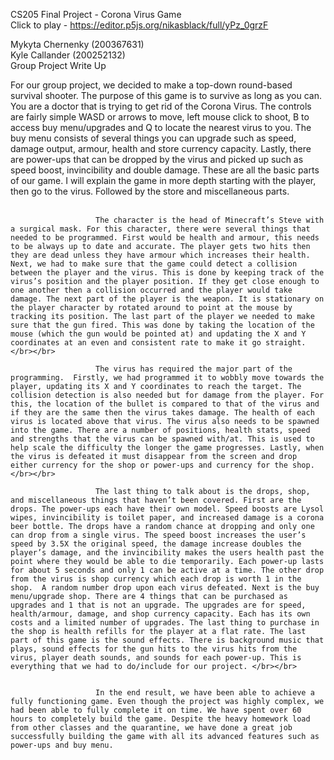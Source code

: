 CS205 Final Project - Corona Virus Game </br>
Click to play - https://editor.p5js.org/nikasblack/full/yPz_0grzF

Mykyta Chernenky (200367631) </br>
Kyle Callander (200252132) </br>
Group Project Write Up </br>

For our group project, we decided to make a top-down round-based survival shooter. The purpose of this game is to survive as long as you can. You are a doctor that is trying to get rid of the Corona Virus. The controls are fairly simple WASD or arrows to move, left mouse click to shoot, B to access buy menu/upgrades and Q to locate the nearest virus to you.  The buy menu consists of several things you can upgrade such as speed, damage output, armour, health and store currency capacity. Lastly, there are power-ups that can be dropped by the virus and picked up such as speed boost, invincibility and double damage. These are all the basic parts of our game. I will explain the game in more depth starting with the player, then go to the virus. Followed by the store and miscellaneous parts.</br></br>

                       The character is the head of Minecraft’s Steve with a surgical mask. For this character, there were several things that needed to be programmed. First would be health and armour, this needs to be always up to date and accurate. The player gets two hits then they are dead unless they have armour which increases their health. Next, we had to make sure that the game could detect a collision between the player and the virus. This is done by keeping track of the virus’s position and the player position. If they get close enough to one another then a collision occurred and the player would take damage. The next part of the player is the weapon. It is stationary on the player character by rotated around to point at the mouse by tracking its position. The last part of the player we needed to make sure that the gun fired. This was done by taking the location of the mouse (which the gun would be pointed at) and updating the X and Y coordinates at an even and consistent rate to make it go straight.</br></br>

                       The virus has required the major part of the programming.  Firstly, we had programmed it to wobbly move towards the player, updating its X and Y coordinates to reach the target. The collision detection is also needed but for damage from the player. For this, the location of the bullet is compared to that of the virus and if they are the same then the virus takes damage. The health of each virus is located above that virus. The virus also needs to be spawned into the game. There are a number of positions, health stats, speed and strengths that the virus can be spawned with/at. This is used to help scale the difficulty the longer the game progresses. Lastly, when the virus is defeated it must disappear from the screen and drop either currency for the shop or power-ups and currency for the shop.</br></br>

                       The last thing to talk about is the drops, shop, and miscellaneous things that haven’t been covered. First are the drops. The power-ups each have their own model. Speed boosts are Lysol wipes, invincibility is toilet paper, and increased damage is a corona beer bottle. The drops have a random chance at dropping and only one can drop from a single virus. The speed boost increases the user’s speed by 3.5X the original speed, the damage increase doubles the player’s damage, and the invincibility makes the users health past the point where they would be able to die temporarily. Each power-up lasts for about 5 seconds and only 1 can be active at a time. The other drop from the virus is shop currency which each drop is worth 1 in the shop.  A random number drop upon each virus defeated. Next is the buy menu/upgrade shop. There are 4 things that can be purchased as upgrades and 1 that is not an upgrade. The upgrades are for speed, health/armour, damage, and shop currency capacity. Each has its own costs and a limited number of upgrades. The last thing to purchase in the shop is health refills for the player at a flat rate. The last part of this game is the sound effects. There is background music that plays, sound effects for the gun hits to the virus hits from the virus, player death sounds, and sounds for each power-up. This is everything that we had to do/include for our project. </br></br>


                       In the end result, we have been able to achieve a fully functioning game. Even though the project was highly complex, we had been able to fully complete it on time. We have spent over 60 hours to completely build the game. Despite the heavy homework load from other classes and the quarantine, we have done a great job successfully building the game with all its advanced features such as power-ups and buy menu.
